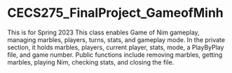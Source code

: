 # CECS275_FinalProject_GameofMinh
This is for Spring 2023
This class enables Game of Nim gameplay, managing marbles, players, turns, stats, and gameplay mode. In the private section, it holds marbles, players, current player, stats, mode, a PlayByPlay file, and game number. Public functions include removing marbles, getting marbles, playing Nim, checking stats, and closing the file.
